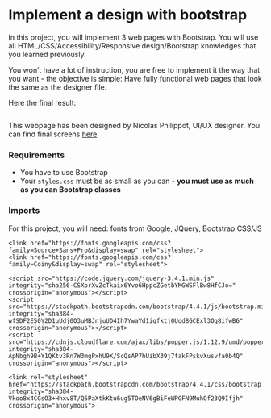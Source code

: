 # Implement a design with bootstrap

<div class="panel panel-default" id="project-description">
  <div class="panel-body">
    <p>In this project, you will implement 3 web pages with Bootstrap.
You will use all HTML/CSS/Accessibility/Responsive design/Bootstrap knowledges that you learned previously. </p>

<p>You won’t have a lot of instruction, you are free to implement it the way that you want - the objective is simple: Have fully functional web pages that look the same as the designer file.</p>

<p>Here the final result:</p>

<p><img src="https://holbertonintranet.s3.amazonaws.com/uploads/medias/2020/3/3c71cc99d2fc1c12a3d3.jpg?X-Amz-Algorithm=AWS4-HMAC-SHA256&amp;X-Amz-Credential=AKIARDDGGGOU5BHMTQX4%2F20220829%2Fus-east-1%2Fs3%2Faws4_request&amp;X-Amz-Date=20220829T204920Z&amp;X-Amz-Expires=86400&amp;X-Amz-SignedHeaders=host&amp;X-Amz-Signature=4b6040c41675ef2fb798247c57a620f0b352775440853ed2eb32cb2270ae0561" alt="" loading="lazy" style=""></p>

<p>This webpage has been designed by Nicolas Philippot, UI/UX designer. 
You can find final screens <a href="https://intranet-projects-files.s3.amazonaws.com/holbertonschool-webstack/623/Archive.zip" title="here" target="_blank">here</a></p>

<h3>Requirements</h3>

<ul>
<li>You have to use Bootstrap</li>
<li>Your <code>styles.css</code> must be as small as you can - <strong>you must use as much as you can Bootstrap classes</strong></li>
</ul>

<h3>Imports</h3>

<p>For this project, you will need: fonts from Google, JQuery, Bootstrap CSS/JS</p>

<pre><code>&lt;link href="https://fonts.googleapis.com/css?family=Source+Sans+Pro&amp;display=swap" rel="stylesheet"&gt;
&lt;link href="https://fonts.googleapis.com/css?family=Coiny&amp;display=swap" rel="stylesheet"&gt;

&lt;script src="https://code.jquery.com/jquery-3.4.1.min.js" integrity="sha256-CSXorXvZcTkaix6Yvo6HppcZGetbYMGWSFlBw8HfCJo=" crossorigin="anonymous"&gt;&lt;/script&gt;
&lt;script src="https://stackpath.bootstrapcdn.com/bootstrap/4.4.1/js/bootstrap.min.js" integrity="sha384-wfSDF2E50Y2D1uUdj0O3uMBJnjuUD4Ih7YwaYd1iqfktj0Uod8GCExl3Og8ifwB6" crossorigin="anonymous"&gt;&lt;/script&gt;
&lt;script src="https://cdnjs.cloudflare.com/ajax/libs/popper.js/1.12.9/umd/popper.min.js" integrity="sha384-ApNbgh9B+Y1QKtv3Rn7W3mgPxhU9K/ScQsAP7hUibX39j7fakFPskvXusvfa0b4Q" crossorigin="anonymous"&gt;&lt;/script&gt;

&lt;link rel="stylesheet" href="https://stackpath.bootstrapcdn.com/bootstrap/4.4.1/css/bootstrap.min.css" integrity="sha384-Vkoo8x4CGsO3+Hhxv8T/Q5PaXtkKtu6ug5TOeNV6gBiFeWPGFN9MuhOf23Q9Ifjh" crossorigin="anonymous"&gt;
</code></pre>

  </div>
</div>
